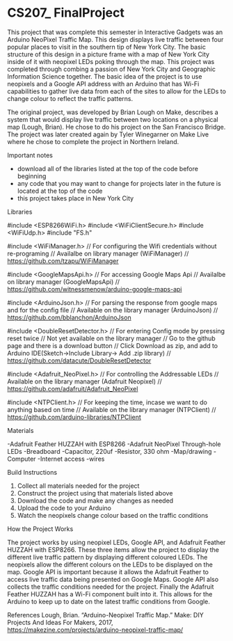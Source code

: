 # CS207_ FinalProject

This project that was complete this semester in Interactive Gadgets was an Arduino NeoPixel Traffic Map. This design displays live traffic between four popular places to visit in the southern tip of New York City. The basic structure of this design in a picture frame with a map of New York City inside of it with neopixel LEDs poking through the map. This project was completed through combing a passion of New York City and Geographic Information Science together. The basic idea of the project is to use neopixels and a Google API address with an Arduino that has Wi-Fi capabilities to gather live data from each of the sites to allow for the LEDs to change colour to reflect the traffic patterns. 

The original project, was developed by Brian Lough on Make, describes a system that would display live traffic between two locations on a physical map (Lough, Brian). He chose to do his project on the San Francisco Bridge. The project was later created again by Tyler Winegarner on Make Live where he chose to complete the project in Northern Ireland. 

Important notes 
- download all of the libraries listed at the top of the code before beginning
- any code that you may want to change for projects later in the future is located at the top of the code
- this project takes place in New York City 

Libraries

#include <ESP8266WiFi.h>
#include <WiFiClientSecure.h>
#include <WiFiUdp.h>
#include "FS.h"

#include <WiFiManager.h>
// For configuring the Wifi credentials without re-programing 
// Availalbe on library manager (WiFiManager)
// https://github.com/tzapu/WiFiManager

#include <GoogleMapsApi.h>
// For accessing Google Maps Api
// Availalbe on library manager (GoogleMapsApi)
// https://github.com/witnessmenow/arduino-google-maps-api

#include <ArduinoJson.h>
// For parsing the response from google maps and for the config file
// Available on the library manager (ArduinoJson)
// https://github.com/bblanchon/ArduinoJson

#include <DoubleResetDetector.h> 
// For entering Config mode by pressing reset twice
// Not yet available on the library manager
// Go to the github page and there is a download button
// Click Download as zip, and add to Arduino IDE(Sketch->Include Library-> Add .zip library)
// https://github.com/datacute/DoubleResetDetector

#include <Adafruit_NeoPixel.h>
// For controlling the Addressable LEDs
// Available on the library manager (Adafruit Neopixel)
// https://github.com/adafruit/Adafruit_NeoPixel

#include <NTPClient.h>
// For keeping the time, incase we want to do anything based on time
// Available on the library manager (NTPClient)
// https://github.com/arduino-libraries/NTPClient


Materials

-Adafruit Feather HUZZAH with ESP8266
-Adafruit NeoPixel Through-hole LEDs
-Breadboard
-Capacitor, 220uf 
-Resistor, 330 ohm
-Map/drawing 
-Computer 
-Internet access 
-wires

Build Instructions

1. Collect all materials needed for the project
2. Construct the project using that materials listed above
3. Download the code and make any changes as needed
4. Upload the code to your Arduino
5. Watch the neopixels change colour based on the traffic conditions 

How the Project Works 

The project works by using neopixel LEDs, Google API, and Adafruit Feather HUZZAH with ESP8266. These three items allow the project to display the different live traffic pattern by displaying different coloured LEDs. The neopixels allow the different colours on the LEDs to be displayed on the map. Google API is important because it allows the Adafruit Feather to access live traffic data being presented on Google Maps. Google API also collects the traffic conditions needed for the project. Finally the Adafruit Feather HUZZAH has a Wi-Fi component built into it. This allows for the Arduino to keep up to date on the latest traffic conditions from Google. 






References 
Lough, Brian. “Arduino-Neopixel Traffic Map.” Make: DIY Projects And Ideas For Makers, 2017, https://makezine.com/projects/arduino-neopixel-traffic-map/
